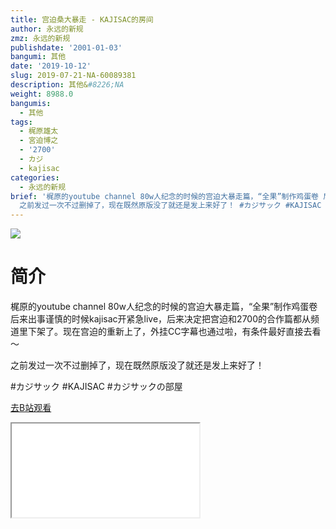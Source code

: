 ```yaml
---
title: 宫迫桑大暴走 - KAJISAC的房间
author: 永远的新规
zmz: 永远的新规
publishdate: '2001-01-03'
bangumi: 其他
date: '2019-10-12'
slug: 2019-07-21-NA-60089381
description: 其他&#8226;NA
weight: 8988.0
bangumis:
  - 其他
tags:
  - 梶原雄太
  - 宮迫博之
  - '2700'
  - カジ
  - kajisac
categories:
  - 永远的新规
brief: '梶原的youtube channel 80w人纪念的时候的宫迫大暴走篇，“全果”制作鸡蛋卷 后来出事谨慎的时候kajisac开紧急live，后来决定把宫迫和2700的合作篇都从频道里下架了。现在宫迫的重新上了，外挂CC字幕也通过啦，有条件最好直接去看～
  之前发过一次不过删掉了，现在既然原版没了就还是发上来好了！ #カジサック #KAJISAC #カジサックの部屋'
---
```

![](https://raw.githubusercontent.com/tcgriffith/owaraisite/master/static/tmpimg/73b09db6a6fa745080327e40c94655a8bea0b479.jpg.480.jpg)
# 简介  
梶原的youtube channel 80w人纪念的时候的宫迫大暴走篇，“全果”制作鸡蛋卷
后来出事谨慎的时候kajisac开紧急live，后来决定把宫迫和2700的合作篇都从频道里下架了。现在宫迫的重新上了，外挂CC字幕也通过啦，有条件最好直接去看～

之前发过一次不过删掉了，现在既然原版没了就还是发上来好了！

#カジサック #KAJISAC #カジサックの部屋  

[去B站观看](https://www.bilibili.com/video/av60089381/)
<div class ="resp-container"><iframe class="testiframe" src="//player.bilibili.com/player.html?aid=60089381"", scrolling="no", allowfullscreen="true" > </iframe></div> 
